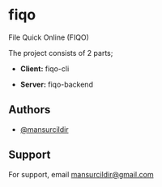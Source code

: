 # fiqo

File Quick Online (FIQO)

The project consists of 2 parts;

- **Client:** fiqo-cli

- **Server:** fiqo-backend

## Authors

- [@mansurcildir](https://www.github.com/mansurcildir)

## Support

For support, email mansurcildir@gmail.com
